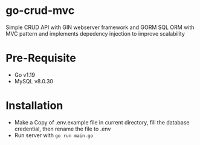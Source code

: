 # go-crud-mvc

Simple CRUD API with GIN webserver framework and GORM SQL ORM with MVC pattern and implements depedency injection to improve scalability


# Pre-Requisite
- Go v1.19
- MySQL v8.0.30

# Installation
- Make a Copy of .env.example file in current directory, fill the database credential, then rename the file to .env
- Run server with `go run main.go`
